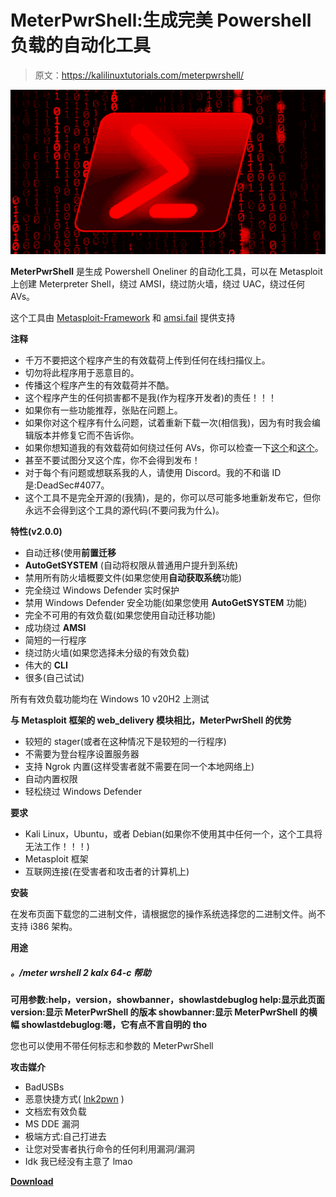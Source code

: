# MeterPwrShell:生成完美 Powershell 负载的自动化工具

> 原文：<https://kalilinuxtutorials.com/meterpwrshell/>

[![MeterPwrShell : Automated Tool That Generate The Perfect Powershell Payload](img//4804ad374219e2dbd8472fa0a144f182.png "MeterPwrShell : Automated Tool That Generate The Perfect Powershell Payload")](https://1.bp.blogspot.com/--qnfewPCN20/YJfKYD6zW0I/AAAAAAAAJCA/xP0AemhlRJ4Ac5ss7rJCqpxfZZ4oaSskgCLcBGAsYHQ/s728/MeterPwrShell%25281%2529.png)

**MeterPwrShell** 是生成 Powershell Oneliner 的自动化工具，可以在 Metasploit 上创建 Meterpreter Shell，绕过 AMSI，绕过防火墙，绕过 UAC，绕过任何 AVs。

这个工具由 [Metasploit-Framework](https://github.com/rapid7/metasploit-framework) 和 [amsi.fail](https://amsi.fail/) 提供支持

**注释**

*   千万不要把这个程序产生的有效载荷上传到任何在线扫描仪上。
*   切勿将此程序用于恶意目的。
*   传播这个程序产生的有效载荷并不酷。
*   这个程序产生的任何损害都不是我(作为程序开发者)的责任！！！
*   如果你有一些功能推荐，张贴在问题上。
*   如果你对这个程序有什么问题，试着重新下载一次(相信我)，因为有时我会编辑版本并修复它而不告诉你。
*   如果你想知道我的有效载荷如何绕过任何 AVs，你可以检查一下[这个](https://gist.github.com/GetRektBoy724/9383c9580cb1c9935fc04cc7eb7ef004)和[这个](https://blog.sevagas.com/Bypass-Antivirus-Dynamic-Analysis)。
*   甚至不要试图分叉这个库，你不会得到发布！
*   对于每个有问题或想联系我的人，请使用 Discord。我的不和谐 ID 是:DeadSec#4077。
*   这个工具不是完全开源的(我猜)，是的，你可以尽可能多地重新发布它，但你永远不会得到这个工具的源代码(不要问我为什么)。

**特性(v2.0.0)**

*   自动迁移(使用**前置迁移**
*   **AutoGetSYSTEM** (自动将权限从普通用户提升到系统)
*   禁用所有防火墙概要文件(如果您使用**自动获取系统**功能)
*   完全绕过 Windows Defender 实时保护
*   禁用 Windows Defender 安全功能(如果您使用 **AutoGetSYSTEM** 功能)
*   完全不可用的有效负载(如果您使用自动迁移功能)
*   成功绕过 **AMSI**
*   简短的一行程序
*   绕过防火墙(如果您选择未分级的有效负载)
*   伟大的 **CLI**
*   很多(自己试试)

所有有效负载功能均在 Windows 10 v20H2 上测试

**与 Metasploit 框架的 web_delivery 模块相比，MeterPwrShell 的优势**

*   较短的 stager(或者在这种情况下是较短的一行程序)
*   不需要为登台程序设置服务器
*   支持 Ngrok 内置(这样受害者就不需要在同一个本地网络上)
*   自动内置权限
*   轻松绕过 Windows Defender

**要求**

*   Kali Linux，Ubuntu，或者 Debian(如果你不使用其中任何一个，这个工具将无法工作！！！)
*   Metasploit 框架
*   互联网连接(在受害者和攻击者的计算机上)

**安装**

在发布页面下载您的二进制文件，请根据您的操作系统选择您的二进制文件。尚不支持 i386 架构。

**用途**

##### **。/meter wrshell 2 kalx 64-c 帮助**

**可用参数:help，version，showbanner，showlastdebuglog
help:显示此页面
version:显示 MeterPwrShell 的版本
showbanner:显示 MeterPwrShell 的横幅
showlastdebuglog:嗯，它有点不言自明的 tho**

您也可以使用不带任何标志和参数的 MeterPwrShell

**攻击媒介**

*   BadUSBs
*   恶意快捷方式( [lnk2pwn](https://github.com/it-gorillaz/lnk2pwn/) )
*   文档宏有效负载
*   MS DDE 漏洞
*   极端方式:自己打进去
*   让您对受害者执行命令的任何利用漏洞/漏洞
*   Idk 我已经没有主意了 lmao

[**Download**](https://github.com/GetRektBoy724/MeterPwrShell)